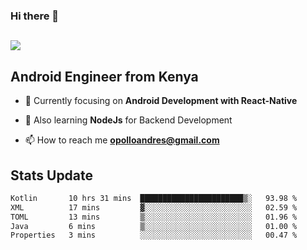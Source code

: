 ### Hi there 👋
<h2 align="left"><img src="https://readme-typing-svg.herokuapp.com?color='blue'&lines=I'm+Andrew+Opollo😊;Welcome+to+my+Github😜"> </h2>

## Android Engineer from Kenya


- 🌱 Currently focusing on **Android Development with React-Native**

- 🔭 Also learning **NodeJs** for Backend Development

- 📫 How to reach me **opolloandres@gmail.com**


## Stats Update
<!--START_SECTION:waka-->

```txt
Kotlin       10 hrs 31 mins  ███████████████████████▒░   93.98 %
XML          17 mins         ▓░░░░░░░░░░░░░░░░░░░░░░░░   02.59 %
TOML         13 mins         ▒░░░░░░░░░░░░░░░░░░░░░░░░   01.96 %
Java         6 mins          ▒░░░░░░░░░░░░░░░░░░░░░░░░   01.00 %
Properties   3 mins          ░░░░░░░░░░░░░░░░░░░░░░░░░   00.47 %
```

<!--END_SECTION:waka-->


